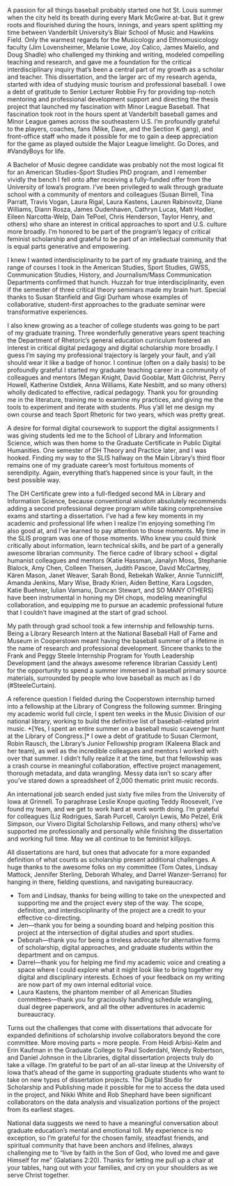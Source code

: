 <p>A passion for all things baseball probably started one hot St. Louis summer when the city held its breath during every Mark McGwire at-bat. But it grew roots and flourished during the hours, innings, and years spent splitting my time between Vanderbilt University’s Blair School of Music and Hawkins Field. Only the warmest regards for the Musicology and Ethnomusicology faculty (Jim Lovensheimer, Melanie Lowe, Joy Calico, James Maiello, and Doug Shadle) who challenged my thinking and writing, modeled compelling teaching and research, and gave me a foundation for the critical interdisciplinary inquiry that’s been a central part of my growth as a scholar and teacher. This dissertation, and the larger arc of my research agenda, started with idea of studying music tourism and professional baseball. I owe a debt of gratitude to Senior Lecturer Robbie Fry for providing top-notch mentoring and professional development support and directing the thesis project that launched my fascination with Minor League Baseball. That fascination took root in the hours spent at Vanderbilt baseball games and Minor League games across the southeastern U.S. I’m profoundly grateful to the players, coaches, fans (Mike, Dave, and the Section K gang), and front-office staff who made it possible for me to gain a deep appreciation for the game as played outside the Major League limelight. Go Dores, and #VandyBoys for life.</p>
<p>A Bachelor of Music degree candidate was probably not the most logical fit for an American Studies-Sport Studies PhD program, and I remember vividly the bench I fell onto after receiving a fully-funded offer from the University of Iowa’s program. I’ve been privileged to walk through graduate school with a community of mentors and colleagues (Susan Birrell, Tina Parratt, Travis Vogan, Laura Rigal, Laura Kastens, Lauren Rabinovitz, Diane Williams, Diann Rosza, James Oudenhaven, Cathryn Lucas, Matt Hodler, Eileen Narcotta-Welp, Dain TePoel, Chris Henderson, Taylor Henry, and others) who share an interest in critical approaches to sport and U.S. culture more broadly. I’m honored to be part of the program’s legacy of critical feminist scholarship and grateful to be part of an intellectual community that is equal parts generative and empowering.</p>
<p>I knew I wanted interdisciplinarity to be part of my graduate training, and the range of courses I took in the American Studies, Sport Studies, GWSS, Communication Studies, History, and Journalism/Mass Communication Departments confirmed that hunch. Huzzah for true interdisciplinarity, even if the semester of three critical theory seminars made my brain hurt. Special thanks to Susan Stanfield and Gigi Durham whose examples of collaborative, student-first approaches to the graduate seminar were transformative experiences.</p>
<p>I also knew growing as a teacher of college students was going to be part of my graduate training. Three wonderfully generative years spent teaching the Department of Rhetoric’s general education curriculum fostered an interest in critical digital pedagogy and digital scholarship more broadly. I guess I’m saying my professional trajectory is largely your fault, and y’all should wear it like a badge of honor. I continue (often on a daily basis) to be profoundly grateful I started my graduate teaching career in a community of colleagues and mentors (Megan Knight, David Gooblar, Matt Gilchrist, Perry Howell, Katherine Ostdiek, Anna Williams, Kate Nesbitt, and so many others) wholly dedicated to effective, radical pedagogy. Thank you for grounding me in the literature, training me to examine my practices, and giving me the tools to experiment and iterate with students. Plus y’all let me design my own course and teach Sport Rhetoric for two years, which was pretty great.</p>
<p>A desire for formal digital coursework to support the digital assignments I was giving students led me to the School of Library and Information Science, which was then home to the Graduate Certificate in Public Digital Humanities. One semester of DH Theory and Practice later, and I was hooked. Finding my way to the SLIS hallway on the Main Library’s third floor remains one of my graduate career’s most fortuitous moments of serendipity. Again, everything that’s happened since is your fault, in the best possible way.</p>
<p>The DH Certificate grew into a full-fledged second MA in Library and Information Science, because conventional wisdom absolutely recommends adding a second professional degree program while taking comprehensive exams and starting a dissertation. I’ve had a few key moments in my academic and professional life when I realize I’m enjoying something I’m also good at, and I’ve learned to pay attention to those moments. My time in the SLIS program was one of those moments. Who knew you could think critically about information, learn technical skills, and be part of a generally awesome librarian community. The fierce cadre of library school + digital humanist colleagues and mentors (Katie Hassman, Janalyn Moss, Stephanie Blalock, Amy Chen, Colleen Theisen, Judith Pascoe, David McCartney, Kären Mason, Janet Weaver, Sarah Bond, Rebekah Walker, Annie Tunnicliff, Amanda Jenkins, Mary Wise, Brady Krien, Aiden Bettine, Kara Logsden, Katie Buehner, Iulian Vamanu, Duncan Stewart, and SO MANY OTHERS) have been instrumental in honing my DH chops, modeling meaningful collaboration, and equipping me to pursue an academic professional future that I couldn’t have imagined at the start of grad school.</p>
<p>My path through grad school took a few internship and fellowship turns. Being a Library Research Intern at the National Baseball Hall of Fame and Museum in Cooperstown meant having the baseball summer of a lifetime in the name of research and professional development. Sincere thanks to the Frank and Peggy Steele Internship Program for Youth Leadership Development (and the always awesome reference librarian Cassidy Lent) for the opportunity to spend a summer immersed in baseball primary source materials, surrounded by people who love baseball as much as I do (#SteeleCurtain).</p>
<p>A reference question I fielded during the Cooperstown internship turned into a fellowship at the Library of Congress the following summer. Bringing my academic world full circle, I spent ten weeks in the Music Division of our national library, working to build the definitive list of baseball-related print music. *[Yes, I spent an entire summer on a baseball music scavenger hunt at the Library of Congress.]* I owe a debt of gratitude to Susan Clermont, Robin Rausch, the Library’s Junior Fellowship program (Kaleena Black and her team), as well as the incredible colleagues and mentors I worked with over that summer. I didn’t fully realize it at the time, but that fellowship was a crash course in meaningful collaboration, effective project management, thorough metadata, and data wrangling. Messy data isn’t so scary after you’ve stared down a spreadsheet of 2,000 thematic print music records.</p>
<p>An international job search ended just sixty five miles from the University of Iowa at Grinnell. To paraphrase Leslie Knope quoting Teddy Roosevelt, I’ve found my team, and we get to work hard at work worth doing. I’m grateful for colleagues (Liz Rodrigues, Sarah Purcell, Carolyn Lewis, Mo Pelzel, Erik Simpson, our Vivero Digital Scholarship Fellows, and many others) who’ve supported me professionally and personally while finishing the dissertation and working full time. May we all continue to be feminist killjoys.</p>
</p>All dissertations are hard, but ones that advocate for a more expanded definition of what counts as scholarship present additional challenges. A huge thanks to the awesome folks on my committee (Tom Oates, Lindsay Mattock, Jennifer Sterling, Deborah Whaley, and Darrel Wanzer-Serrano) for hanging in there, fielding questions, and navigating bureaucracy.</p>
<ul>
<li>Tom and Lindsay, thanks for being willing to take on the unexpected and supporting me and the project every step of the way. The scope, definition, and interdisciplinarity of the project are a credit to your effective co-directing.</li>
<li> Jen—thank you for being a sounding board and helping position this project at the intersection of digital studies and sport studies.</li> 
<li> Deborah—thank you for being a tireless advocate for alternative forms of scholarship, digital approaches, and graduate students within the department and on campus.</li>
<li>Darrel—thank you for helping me find my academic voice and creating a space where I could explore what it might look like to bring together my digital and disciplinary interests. Echoes of your feedback on my writing are now part of my own internal editorial voice.</li>
<li>Laura Kastens, the phantom member of all American Studies committees—thank you for graciously handling schedule wrangling, dual degree paperwork, and all the other adventures in academic bureaucracy.</li>
  </ul>
<p>Turns out the challenges that come with dissertations that advocate for expanded definitions of scholarship involve collaborators beyond the core committee. More moving parts = more people. From Heidi Arbisi-Kelm and Erin Kaufman in the Graduate College to Paul Soderdahl, Wendy Robertson, and Daniel Johnson in the Libraries, digital dissertation projects truly do take a village. I’m grateful to be part of an all-star lineup at the University of Iowa that’s ahead of the game in supporting graduate students who want to take on new types of dissertation projects. The Digital Studio for Scholarship and Publishing made it possible for me to access the data used in the project, and Nikki White and Rob Shephard have been significant collaborators on the data analysis and visualization portions of the project from its earliest stages.</p>
<p>National data suggests we need to have a meaningful conversation about graduate education’s mental and emotional toll. My experience is no exception, so I’m grateful for the chosen family, steadfast friends, and spiritual community that have been anchors and lifelines, always challenging me to “live by faith in the Son of God, who loved me and gave Himself for me” (Galatians 2:20). Thanks for letting me pull up a chair at your tables, hang out with your families, and cry on your shoulders as we serve Christ together.</p>
